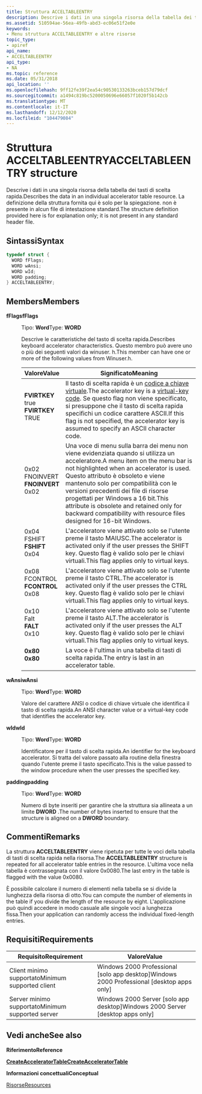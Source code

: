 ```yaml
---
title: Struttura ACCELTABLEENTRY
description: Descrive i dati in una singola risorsa della tabella dei tasti di scelta rapida. La definizione della struttura fornita qui è solo per la spiegazione. non è presente in alcun file di intestazione standard.
ms.assetid: 510594ae-56ea-49fb-abd3-ec06e51f2e0e
keywords:
- Menu struttura ACCELTABLEENTRY e altre risorse
topic_type:
- apiref
api_name:
- ACCELTABLEENTRY
api_type:
- NA
ms.topic: reference
ms.date: 05/31/2018
api_location: ''
ms.openlocfilehash: 9ff12fe39f2ea54c90530133263bceb157d79dcf
ms.sourcegitcommit: a1494c819bc5200050696e66057f1020f5b142cb
ms.translationtype: MT
ms.contentlocale: it-IT
ms.lasthandoff: 12/12/2020
ms.locfileid: "104479084"
---
```

# <a name="acceltableentry-structure"></a><span data-ttu-id="22a1c-105">Struttura ACCELTABLEENTRY</span><span class="sxs-lookup"><span data-stu-id="22a1c-105">ACCELTABLEENTRY structure</span></span>

<span data-ttu-id="22a1c-106">Descrive i dati in una singola risorsa della tabella dei tasti di scelta rapida.</span><span class="sxs-lookup"><span data-stu-id="22a1c-106">Describes the data in an individual accelerator table resource.</span></span> <span data-ttu-id="22a1c-107">La definizione della struttura fornita qui è solo per la spiegazione. non è presente in alcun file di intestazione standard.</span><span class="sxs-lookup"><span data-stu-id="22a1c-107">The structure definition provided here is for explanation only; it is not present in any standard header file.</span></span>

## <a name="syntax"></a><span data-ttu-id="22a1c-108">Sintassi</span><span class="sxs-lookup"><span data-stu-id="22a1c-108">Syntax</span></span>


```C++
typedef struct {
  WORD fFlags;
  WORD wAnsi;
  WORD wId;
  WORD padding;
} ACCELTABLEENTRY;
```



## <a name="members"></a><span data-ttu-id="22a1c-109">Members</span><span class="sxs-lookup"><span data-stu-id="22a1c-109">Members</span></span>

<dl> <dt>

<span data-ttu-id="22a1c-110">**fFlags**</span><span class="sxs-lookup"><span data-stu-id="22a1c-110">**fFlags**</span></span>
</dt> <dd>

<span data-ttu-id="22a1c-111">Tipo: **Word**</span><span class="sxs-lookup"><span data-stu-id="22a1c-111">Type: **WORD**</span></span>

</dd> <dd>

<span data-ttu-id="22a1c-112">Descrive le caratteristiche del tasto di scelta rapida.</span><span class="sxs-lookup"><span data-stu-id="22a1c-112">Describes keyboard accelerator characteristics.</span></span> <span data-ttu-id="22a1c-113">Questo membro può avere uno o più dei seguenti valori da winuser. h.</span><span class="sxs-lookup"><span data-stu-id="22a1c-113">This member can have one or more of the following values from Winuser.h.</span></span>



| <span data-ttu-id="22a1c-114">Valore</span><span class="sxs-lookup"><span data-stu-id="22a1c-114">Value</span></span>                                                                                                                                                                                                      | <span data-ttu-id="22a1c-115">Significato</span><span class="sxs-lookup"><span data-stu-id="22a1c-115">Meaning</span></span>                                                                                                                                                                                                         |
|------------------------------------------------------------------------------------------------------------------------------------------------------------------------------------------------------------|-----------------------------------------------------------------------------------------------------------------------------------------------------------------------------------------------------------------|
| <span id="FVIRTKEY"></span><span id="fvirtkey"></span><dl> <span data-ttu-id="22a1c-116"><dt>**FVIRTKEY**</dt> <dt>true</dt></span><span class="sxs-lookup"><span data-stu-id="22a1c-116"><dt>**FVIRTKEY**</dt> <dt>TRUE</dt></span></span> </dl>    | <span data-ttu-id="22a1c-117">Il tasto di scelta rapida è un [codice a chiave virtuale](/windows/desktop/inputdev/virtual-key-codes).</span><span class="sxs-lookup"><span data-stu-id="22a1c-117">The accelerator key is a [virtual-key code](/windows/desktop/inputdev/virtual-key-codes).</span></span> <span data-ttu-id="22a1c-118">Se questo flag non viene specificato, si presuppone che il tasto di scelta rapida specifichi un codice carattere ASCII.</span><span class="sxs-lookup"><span data-stu-id="22a1c-118">If this flag is not specified, the accelerator key is assumed to specify an ASCII character code.</span></span> <br/>                          |
| <span id="FNOINVERT"></span><span id="fnoinvert"></span><dl> <span data-ttu-id="22a1c-119"><dt></dt> <dt>0x02</dt> FNOINVERT</span><span class="sxs-lookup"><span data-stu-id="22a1c-119"><dt>**FNOINVERT**</dt> <dt>0x02</dt></span></span> </dl> | <span data-ttu-id="22a1c-120">Una voce di menu sulla barra dei menu non viene evidenziata quando si utilizza un acceleratore.</span><span class="sxs-lookup"><span data-stu-id="22a1c-120">A menu item on the menu bar is not highlighted when an accelerator is used.</span></span> <span data-ttu-id="22a1c-121">Questo attributo è obsoleto e viene mantenuto solo per compatibilità con le versioni precedenti dei file di risorse progettati per Windows a 16 bit.</span><span class="sxs-lookup"><span data-stu-id="22a1c-121">This attribute is obsolete and retained only for backward compatibility with resource files designed for 16-bit Windows.</span></span><br/> |
| <span id="FSHIFT"></span><span id="fshift"></span><dl> <span data-ttu-id="22a1c-122"><dt></dt> <dt>0x04</dt> FSHIFT</span><span class="sxs-lookup"><span data-stu-id="22a1c-122"><dt>**FSHIFT**</dt> <dt>0x04</dt></span></span> </dl>          | <span data-ttu-id="22a1c-123">L'acceleratore viene attivato solo se l'utente preme il tasto MAIUSC.</span><span class="sxs-lookup"><span data-stu-id="22a1c-123">The accelerator is activated only if the user presses the SHIFT key.</span></span> <span data-ttu-id="22a1c-124">Questo flag è valido solo per le chiavi virtuali.</span><span class="sxs-lookup"><span data-stu-id="22a1c-124">This flag applies only to virtual keys.</span></span> <br/>                                                                                        |
| <span id="FCONTROL"></span><span id="fcontrol"></span><dl> <span data-ttu-id="22a1c-125"><dt></dt> <dt>0x08</dt> FCONTROL</span><span class="sxs-lookup"><span data-stu-id="22a1c-125"><dt>**FCONTROL**</dt> <dt>0x08</dt></span></span> </dl>    | <span data-ttu-id="22a1c-126">L'acceleratore viene attivato solo se l'utente preme il tasto CTRL.</span><span class="sxs-lookup"><span data-stu-id="22a1c-126">The accelerator is activated only if the user presses the CTRL key.</span></span> <span data-ttu-id="22a1c-127">Questo flag è valido solo per le chiavi virtuali.</span><span class="sxs-lookup"><span data-stu-id="22a1c-127">This flag applies only to virtual keys.</span></span> <br/>                                                                                         |
| <span id="FALT"></span><span id="falt"></span><dl> <span data-ttu-id="22a1c-128"><dt></dt> <dt>0x10</dt> Falt</span><span class="sxs-lookup"><span data-stu-id="22a1c-128"><dt>**FALT**</dt> <dt>0x10</dt></span></span> </dl>                | <span data-ttu-id="22a1c-129">L'acceleratore viene attivato solo se l'utente preme il tasto ALT.</span><span class="sxs-lookup"><span data-stu-id="22a1c-129">The accelerator is activated only if the user presses the ALT key.</span></span> <span data-ttu-id="22a1c-130">Questo flag è valido solo per le chiavi virtuali.</span><span class="sxs-lookup"><span data-stu-id="22a1c-130">This flag applies only to virtual keys.</span></span> <br/>                                                                                          |
| <span id="0x80"></span><span id="0X80"></span><dl> <span data-ttu-id="22a1c-131"><dt>**0x80**</dt></span><span class="sxs-lookup"><span data-stu-id="22a1c-131"><dt>**0x80**</dt></span></span> </dl>                                                                          | <span data-ttu-id="22a1c-132">La voce è l'ultima in una tabella di tasti di scelta rapida.</span><span class="sxs-lookup"><span data-stu-id="22a1c-132">The entry is last in an accelerator table.</span></span> <br/>                                                                                                                                                          |



 

</dd> <dt>

<span data-ttu-id="22a1c-133">**wAnsi**</span><span class="sxs-lookup"><span data-stu-id="22a1c-133">**wAnsi**</span></span>
</dt> <dd>

<span data-ttu-id="22a1c-134">Tipo: **Word**</span><span class="sxs-lookup"><span data-stu-id="22a1c-134">Type: **WORD**</span></span>

</dd> <dd>

<span data-ttu-id="22a1c-135">Valore del carattere ANSI o codice di chiave virtuale che identifica il tasto di scelta rapida.</span><span class="sxs-lookup"><span data-stu-id="22a1c-135">An ANSI character value or a virtual-key code that identifies the accelerator key.</span></span>

</dd> <dt>

<span data-ttu-id="22a1c-136">**wId**</span><span class="sxs-lookup"><span data-stu-id="22a1c-136">**wId**</span></span>
</dt> <dd>

<span data-ttu-id="22a1c-137">Tipo: **Word**</span><span class="sxs-lookup"><span data-stu-id="22a1c-137">Type: **WORD**</span></span>

</dd> <dd>

<span data-ttu-id="22a1c-138">Identificatore per il tasto di scelta rapida.</span><span class="sxs-lookup"><span data-stu-id="22a1c-138">An identifier for the keyboard accelerator.</span></span> <span data-ttu-id="22a1c-139">Si tratta del valore passato alla routine della finestra quando l'utente preme il tasto specificato.</span><span class="sxs-lookup"><span data-stu-id="22a1c-139">This is the value passed to the window procedure when the user presses the specified key.</span></span>

</dd> <dt>

<span data-ttu-id="22a1c-140">**padding**</span><span class="sxs-lookup"><span data-stu-id="22a1c-140">**padding**</span></span>
</dt> <dd>

<span data-ttu-id="22a1c-141">Tipo: **Word**</span><span class="sxs-lookup"><span data-stu-id="22a1c-141">Type: **WORD**</span></span>

</dd> <dd>

<span data-ttu-id="22a1c-142">Numero di byte inseriti per garantire che la struttura sia allineata a un limite **DWORD** .</span><span class="sxs-lookup"><span data-stu-id="22a1c-142">The number of bytes inserted to ensure that the structure is aligned on a **DWORD** boundary.</span></span>

</dd> </dl>

## <a name="remarks"></a><span data-ttu-id="22a1c-143">Commenti</span><span class="sxs-lookup"><span data-stu-id="22a1c-143">Remarks</span></span>

<span data-ttu-id="22a1c-144">La struttura **ACCELTABLEENTRY** viene ripetuta per tutte le voci della tabella di tasti di scelta rapida nella risorsa.</span><span class="sxs-lookup"><span data-stu-id="22a1c-144">The **ACCELTABLEENTRY** structure is repeated for all accelerator table entries in the resource.</span></span> <span data-ttu-id="22a1c-145">L'ultima voce nella tabella è contrassegnata con il valore 0x0080.</span><span class="sxs-lookup"><span data-stu-id="22a1c-145">The last entry in the table is flagged with the value 0x0080.</span></span>

<span data-ttu-id="22a1c-146">È possibile calcolare il numero di elementi nella tabella se si divide la lunghezza della risorsa di otto.</span><span class="sxs-lookup"><span data-stu-id="22a1c-146">You can compute the number of elements in the table if you divide the length of the resource by eight.</span></span> <span data-ttu-id="22a1c-147">L'applicazione può quindi accedere in modo casuale alle singole voci a lunghezza fissa.</span><span class="sxs-lookup"><span data-stu-id="22a1c-147">Then your application can randomly access the individual fixed-length entries.</span></span>

## <a name="requirements"></a><span data-ttu-id="22a1c-148">Requisiti</span><span class="sxs-lookup"><span data-stu-id="22a1c-148">Requirements</span></span>



| <span data-ttu-id="22a1c-149">Requisito</span><span class="sxs-lookup"><span data-stu-id="22a1c-149">Requirement</span></span> | <span data-ttu-id="22a1c-150">Valore</span><span class="sxs-lookup"><span data-stu-id="22a1c-150">Value</span></span> |
|-------------------------------------|------------------------------------------------------------|
| <span data-ttu-id="22a1c-151">Client minimo supportato</span><span class="sxs-lookup"><span data-stu-id="22a1c-151">Minimum supported client</span></span><br/> | <span data-ttu-id="22a1c-152">Windows 2000 Professional \[solo app desktop\]</span><span class="sxs-lookup"><span data-stu-id="22a1c-152">Windows 2000 Professional \[desktop apps only\]</span></span><br/> |
| <span data-ttu-id="22a1c-153">Server minimo supportato</span><span class="sxs-lookup"><span data-stu-id="22a1c-153">Minimum supported server</span></span><br/> | <span data-ttu-id="22a1c-154">Windows 2000 Server \[solo app desktop\]</span><span class="sxs-lookup"><span data-stu-id="22a1c-154">Windows 2000 Server \[desktop apps only\]</span></span><br/>       |



## <a name="see-also"></a><span data-ttu-id="22a1c-155">Vedi anche</span><span class="sxs-lookup"><span data-stu-id="22a1c-155">See also</span></span>

<dl> <dt>

<span data-ttu-id="22a1c-156">**Riferimento**</span><span class="sxs-lookup"><span data-stu-id="22a1c-156">**Reference**</span></span>
</dt> <dt>

[<span data-ttu-id="22a1c-157">**CreateAcceleratorTable**</span><span class="sxs-lookup"><span data-stu-id="22a1c-157">**CreateAcceleratorTable**</span></span>](/windows/desktop/api/Winuser/nf-winuser-createacceleratortablea)
</dt> <dt>

<span data-ttu-id="22a1c-158">**Informazioni concettuali**</span><span class="sxs-lookup"><span data-stu-id="22a1c-158">**Conceptual**</span></span>
</dt> <dt>

[<span data-ttu-id="22a1c-159">Risorse</span><span class="sxs-lookup"><span data-stu-id="22a1c-159">Resources</span></span>](resources.md)
</dt> </dl>

 

